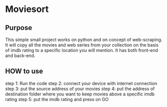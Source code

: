 # Moviesort
## Purpose<br />
This simple small project works on python and on concept of web-scraping. It will copy all the movies and web series from your collection on the basis of imdb
rating to a specific location you will mention. It has both front-end and back-end.

## HOW to use<br />
step 1: Run the code
step 2: connect your device with internet connection
step 3: put the source address of your movies
step 4: put the address of destination folder where you want to keep movies above a specific imdb rating
step 5: put the imdb rating and press on GO
